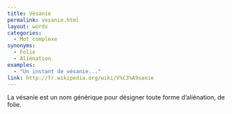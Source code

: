 ```yaml
---
title: Vésanie
permalink: vesanie.html
layout: words
categories:
  - Mot complexe
synonyms:
  - Folie
  - Aliénation
examples:
  - "Un instant de vésanie..."
link: http://fr.wikipedia.org/wiki/V%C3%A9sanie
---
```


La vésanie est un nom générique pour désigner toute forme d’aliénation, de folie.


